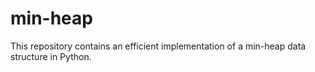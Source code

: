 # min-heap
This repository contains an efficient implementation of a min-heap data structure in Python.
